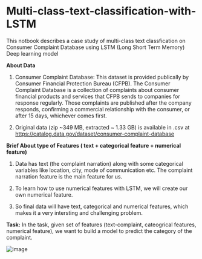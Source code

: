 # Multi-class-text-classification-with-LSTM
This notbook describes a case study of multi-class text classfication on Consumer Complaint Database using LSTM (Long Short Term Memory) Deep learning model

**About Data**

1) Consumer Complaint Database: This dataset is provided publically by Consumer Financial Protection Bureau (CFPB). The Consumer Complaint Database is a collection of complaints about consumer financial products and services that CFPB sends to companies for response regularly. Those complaints are published after the company responds, confirming a commercial relationship with the consumer, or after 15 days, whichever comes first.

2) Original data (zip ~349 MB, extracted ~ 1.33 GB) is available in .csv at https://catalog.data.gov/dataset/consumer-complaint-database

**Brief About type of Features ( text + categorical feature + numerical feature)**
1) Data has text (the complaint narration) along with some categorical variables like location, city, mode of communication etc. The complaint narration feature is the main feature for us.

2) To learn how to use numerical features with LSTM, we will create our own numerical feature.

3) So final data will have text, categorical and numerical features, which makes it a very intersting and challenging problem.

**Task:**
In the task, given set of features (text-complaint, cateogrical features, numerical feature), we want to build a model to predict the category of the complaint.

![image](https://user-images.githubusercontent.com/61385211/129458058-6bf620d2-2fd9-4af2-9007-b862aaf54452.png)

